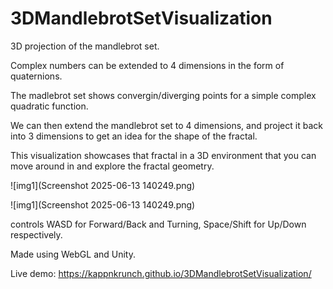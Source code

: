 # 3DMandlebrotSetVisualization
3D projection of the mandlebrot set.

Complex numbers can be extended to 4 dimensions in the form of quaternions.

The madlebrot set shows convergin/diverging points for a simple complex quadratic function.

We can then extend the mandlebrot set to 4 dimensions, and project it back into 3 dimensions to get an idea for the shape of the fractal.

This visualization showcases that fractal in a 3D environment that you can move around in and explore the fractal geometry.

![img1](Screenshot 2025-06-13 140249.png)

![img1](Screenshot 2025-06-13 140249.png)

controls  WASD for Forward/Back and Turning, Space/Shift for Up/Down respectively.

Made using WebGL and Unity.

Live demo: https://kappnkrunch.github.io/3DMandlebrotSetVisualization/
